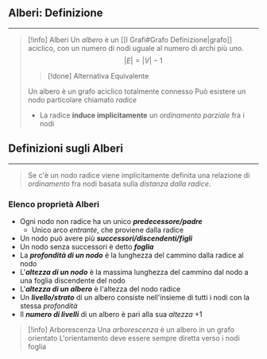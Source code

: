 ## Alberi: Definizione
---
>[!info] Alberi
>Un *albero* è un [[I Grafi#Grafo Definizione|grafo]] aciclico, con un numero di nodi uguale al numero di archi più uno.
>$$\left| E \right| = \left| V \right|-1  $$
>>[!done] Alternativa Equivalente
>
>Un albero è un grafo aciclico totalmente connesso
>Può esistere un nodo particolare chiamato *radice*
>- La radice **induce implicitamente** un *ordinamento parziale* fra i nodi

## Definizioni sugli Alberi
---
> Se c'è un nodo radice viene implicitamente definita una relazione di *ordinamento* fra nodi basata sulla *distanza dalla radice*.

### Elenco proprietà Alberi
- Ogni nodo non radice ha un unico ***predecessore/padre***
	- Unico arco *entrante*, che proviene dalla radice
- Un nodo può avere più ***successori/discendenti/figli***
- Un nodo senza successori è detto ***foglia***
- La ***profondità di un nodo*** è la lunghezza del cammino dalla radice al nodo
- L'***altezza di un nodo*** è la massima lunghezza del cammino dal nodo a una foglia discendente del nodo
- L'***altezza di un albero*** è l'altezza del nodo radice
- Un ***livello/strato*** di un albero consiste nell'insieme di tutti i nodi con la stessa *profondità*
- Il ***numero di livelli*** di un albero è pari alla sua *altezza* +1

>[!info] Arborescenza
>Una *arborescenza* è un albero in un grafo orientato
>L'orientamento deve essere sempre diretta verso i nodi foglia